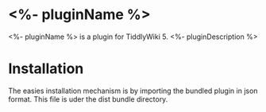 # <%- pluginName %>
<%- pluginName %> is a plugin for TiddlyWiki 5.
<%- pluginDescription %>

# Installation

The easies installation mechanism is by importing the bundled plugin in json format. This file is uder the dist bundle directory.
